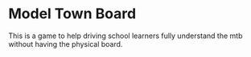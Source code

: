 # Model Town Board
This is a game to help driving school learners fully understand the mtb without having the physical board.